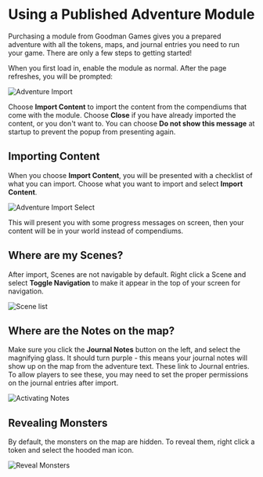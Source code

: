 # Using a Published Adventure Module

Purchasing a module from Goodman Games gives you a prepared adventure with all the tokens, maps, and journal entries you need to run your game. There are only a few steps to getting started!

When you first load in, enable the module as normal. After the page refreshes, you will be prompted:

![Adventure Import](images/adventure_import.png)



Choose **Import Content** to import the content from the compendiums that come with the module. Choose **Close** if you have already imported the content, or you don't want to. You can choose **Do not show this message** at startup to prevent the popup from presenting again.


## Importing Content

When you choose **Import Content**, you will be presented with a checklist of what you can import. Choose what you want to import and select **Import Content**.

![Adventure Import Select](images/adventure_import_select.png)

This will present you with some progress messages on screen, then your content will be in your world instead of compendiums.



## Where are my Scenes?

After import, Scenes are not navigable by default. Right click a Scene and select **Toggle Navigation** to make it appear in the top of your screen for navigation.

![Scene list](images/scene_list.png)

## Where are the Notes on the map?

Make sure you click the **Journal Notes** button on the left, and select the magnifying glass. It should turn purple - this means your journal notes will show up on the map from the adventure text. These link to Journal entries. To allow players to see these, you may need to set the proper permissions on the journal entries after import.

![Activating Notes](images/notes_activate.png)

## Revealing Monsters

By default, the monsters on the map are hidden. To reveal them, right click a token and select the hooded man icon.

![Reveal Monsters](images/actors_hide.png)
